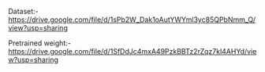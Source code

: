 Dataset:- https://drive.google.com/file/d/1sPb2W_Dak1oAutYWYml3yc85QPbNmm_Q/view?usp=sharing

Pretrained weight:-https://drive.google.com/file/d/1SfDdJc4mxA49PzkBBTz2rZqz7kl4AHYd/view?usp=sharing
